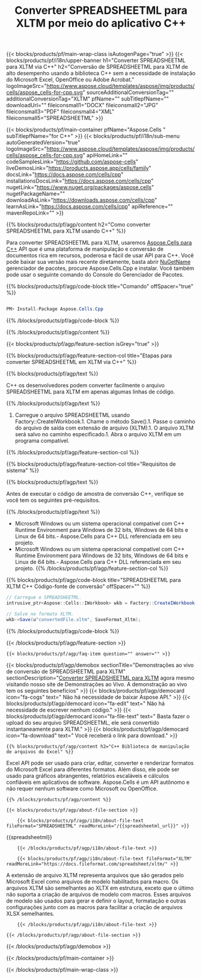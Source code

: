 ﻿---
title: Converter SPREADSHEETML para XLTM por meio do aplicativo C++ 
url: /pt/cpp/conversion/spreadsheetml-to-xltm/ 
description: Exemplo de código de conversão C++ do documento SPREADSHEETML para o formato XLTM. Os programadores podem usar esse código-fonte para conversão em lote de SPREADSHEETML para XLTM em qualquer aplicativo C++.
---
{{< blocks/products/pf/main-wrap-class isAutogenPage="true" >}}
{{< blocks/products/pf/i18n/upper-banner h1="Converter SPREADSHEETML para XLTM via C++" h2="Conversão de SPREADSHEETML para XLTM de alto desempenho usando a biblioteca C++ sem a necessidade de instalação do Microsoft Excel, OpenOffice ou Adobe Acrobat." logoImageSrc="https://www.aspose.cloud/templates/aspose/img/products/cells/aspose_cells-for-cpp.svg" sourceAdditionalConversionTag="" additionalConversionTag="XLTM" pfName="" subTitlepfName="" downloadUrl="" fileiconsmall1="DOCX" fileiconsmall2="JPG" fileiconsmall3="PDF" fileiconsmall4="XML" fileiconsmall5="SPREADSHEETML" >}}

{{< blocks/products/pf/main-container pfName="Aspose.Cells " subTitlepfName="for C++" >}}
{{< blocks/products/pf/i18n/sub-menu autoGeneratedVersion="true" logoImageSrc="https://www.aspose.cloud/templates/aspose/img/products/cells/aspose_cells-for-cpp.svg" apiHomeLink="" codeSamplesLink="https://github.com/aspose-cells" liveDemosLink="https://products.aspose.app/cells/family" docsLink="https://docs.aspose.com/cells/cpp" installationsDocsLink="https://docs.aspose.com/cells/cpp" nugetLink="https://www.nuget.org/packages/aspose.cells" nugetPackageName="" downloadAsLink="https://downloads.aspose.com/cells/cpp" learnAsLink="https://docs.aspose.com/cells/cpp" apiReference="" mavenRepoLink="" >}}

{{% blocks/products/pf/agp/content h2="Como converter SPREADSHEETML para XLTM usando C++" %}}

 Para converter SPREADSHEETML para XLTM, usaremos
 [Aspose.Cells para C++](https://products.aspose.com/cells/cpp) 
 API que é uma plataforma de manipulação e conversão de documentos rica em recursos, poderosa e fácil de usar API para C++. Você pode baixar sua versão mais recente diretamente, basta abrir
 [NuGetName](https://www.nuget.org/packages/aspose.cells) 
 gerenciador de pacotes, procure
 Aspose.Cells.Cpp 
 e instalar. Você também pode usar o seguinte comando do Console do Gerenciador de Pacotes.

{{% blocks/products/pf/agp/code-block title="Comando" offSpacer="true" %}}

```cs

PM> Install-Package Aspose.Cells.Cpp


```

{{% /blocks/products/pf/agp/code-block %}}

{{% /blocks/products/pf/agp/content %}}

{{< blocks/products/pf/agp/feature-section isGrey="true" >}}

{{% blocks/products/pf/agp/feature-section-col title="Etapas para converter SPREADSHEETML em XLTM via C++" %}}

{{% blocks/products/pf/agp/text %}}

 C++ os desenvolvedores podem converter facilmente o arquivo SPREADSHEETML para XLTM em apenas algumas linhas de código.

{{% /blocks/products/pf/agp/text %}}

1. Carregue o arquivo SPREADSHEETML usando Factory::CreateIWorkbook.1. Chame o método Save().1. Passe o caminho do arquivo de saída com extensão de arquivo (XLTM).1. O arquivo XLTM será salvo no caminho especificado.1. Abra o arquivo XLTM em um programa compatível.

{{% /blocks/products/pf/agp/feature-section-col %}}

{{% blocks/products/pf/agp/feature-section-col title="Requisitos de sistema" %}}

{{% blocks/products/pf/agp/text %}}

 Antes de executar o código de amostra de conversão C++, verifique se você tem os seguintes pré-requisitos.

{{% /blocks/products/pf/agp/text %}}

- Microsoft Windows ou um sistema operacional compatível com C++ Runtime Environment para Windows de 32 bits, Windows de 64 bits e Linux de 64 bits.- Aspose.Cells para C++ DLL referenciada em seu projeto.
- Microsoft Windows ou um sistema operacional compatível com C++ Runtime Environment para Windows de 32 bits, Windows de 64 bits e Linux de 64 bits.- Aspose.Cells para C++ DLL referenciada em seu projeto.
{{% /blocks/products/pf/agp/feature-section-col %}}

{{% blocks/products/pf/agp/code-block title="SPREADSHEETML para XLTM C++ Código-fonte de conversão" offSpacer="" %}}

```cs
// Carregue o SPREADSHEETML.
intrusive_ptr<Aspose::Cells::IWorkbook> wkb = Factory::CreateIWorkbook(u"sourceFile.spreadsheetml");

// Salve no formato XLTM.
wkb->Save(u"convertedFile.xltm", SaveFormat_Xltm);


```

{{% /blocks/products/pf/agp/code-block %}}

{{< /blocks/products/pf/agp/feature-section >}}

    {{< blocks/products/pf/agp/faq-item question="" answer="" >}}
 

<!-- aboutfile Starts -->

{{< blocks/products/pf/agp/demobox sectionTitle="Demonstrações ao vivo de conversão de SPREADSHEETML para XLTM" sectionDescription="[Converter SPREADSHEETML para XLTM](https://products.aspose.app/cells/conversion/spreadsheetml-to-xltm) agora mesmo visitando nosso site de Demonstrações ao Vivo. A demonstração ao vivo tem os seguintes benefícios" >}}
        {{< blocks/products/pf/agp/democard icon="fa-cogs" text=" Não há necessidade de baixar Aspose API." >}}
        {{< blocks/products/pf/agp/democard icon="fa-edit" text=" Não há necessidade de escrever nenhum código." >}}
        {{< blocks/products/pf/agp/democard icon="fa-file-text" text=" Basta fazer o upload do seu arquivo SPREADSHEETML, ele será convertido instantaneamente para XLTM." >}}
        {{< blocks/products/pf/agp/democard icon="fa-download" text=" Você receberá o link para download." >}}

    {{% blocks/products/pf/agp/content h2="C++ Biblioteca de manipulação de arquivos do Excel" %}}

 Excel API pode ser usado para criar, editar, converter e renderizar formatos do Microsoft Excel para diferentes formatos. Além disso, ele pode ser usado para gráficos abrangentes, relatórios escaláveis e cálculos confiáveis em aplicativos de software. Aspose.Cells é um API autônomo e não requer nenhum software como Microsoft ou OpenOffice.  



    {{% /blocks/products/pf/agp/content %}}

    {{< blocks/products/pf/agp/about-file-section >}}

        {{< blocks/products/pf/agp/i18n/about-file-text fileFormat="SPREADSHEETML" readMoreLink="/{{spreadsheetml_url}}" >}}

{{spreadsheetml}}

        {{< /blocks/products/pf/agp/i18n/about-file-text >}}

        {{< blocks/products/pf/agp/i18n/about-file-text fileFormat="XLTM" readMoreLink="https://docs.fileformat.com/spreadsheet/xltm/" >}}

A extensão de arquivo XLTM representa arquivos que são gerados pelo Microsoft Excel como arquivos de modelo habilitados para macro. Os arquivos XLTM são semelhantes ao XLTX em estrutura, exceto que o último não suporta a criação de arquivos de modelo com macros. Esses arquivos de modelo são usados para gerar e definir o layout, formatação e outras configurações junto com as macros para facilitar a criação de arquivos XLSX semelhantes.

        {{< /blocks/products/pf/agp/i18n/about-file-text >}}

    {{< /blocks/products/pf/agp/about-file-section >}}

{{< /blocks/products/pf/agp/demobox >}}

<!-- aboutfile Ends -->



{{< /blocks/products/pf/main-container >}}
    
{{< /blocks/products/pf/main-wrap-class >}}